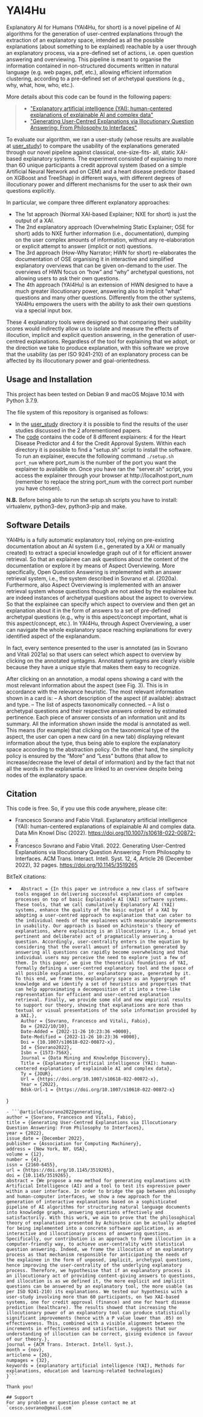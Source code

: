 # YAI4Hu
Explanatory AI for Humans (YAI4Hu, for short) is a novel pipeline of AI algorithms for the generation of user-centred explanations through the extraction of an explanatory space, intended as all the possible explanations (about something to be explained) reachable by a user through an explanatory process, via a pre-defined set of actions, i.e. open question answering and overviewing. This pipeline is meant to organise the information contained in non-structured documents written in natural language (e.g. web pages, pdf, etc.), allowing efficient information clustering, according to a pre-defined set of archetypal questions (e.g., why, what, how, who, etc.).

More details about this code can be found in the following papers:
> - ["Explanatory artificial intelligence (YAI): human-centered explanations of explainable AI and complex data"](https://doi.org/10.1007/s10618-022-00872-x)
> - ["Generating User-Centred Explanations via Illocutionary Question Answering: From Philosophy to Interfaces"](https://doi.org/10.1145/3519265)

To evaluate our algorithm, we ran a user-study (whose results are available at [user_study](user_study)) to compare the usability of the explanations generated through our novel pipeline against classical, one-size-fits- all, static XAI-based explanatory systems. The experiment consisted of explaining to more than 60 unique participants a credit approval system (based on a simple Artificial Neural Network and on CEM) and a heart disease predictor (based on XGBoost and TreeShap) in different ways, with different degrees of illocutionary power and different mechanisms for the user to ask their own questions explicitly.

In particular, we compare three different explanatory approaches:
- The 1st approach (Normal XAI-based Explainer; NXE for short) is just the output of a XAI.
- The 2nd explanatory approach (Overwhelming Static Explainer; OSE for short) adds to NXE further information (i.e., documentation), dumping on the user complex amounts of information, without any re-elaboration or explicit attempt to answer (implicit or not) questions.
- The 3rd approach (How-Why Narrator; HWN for short) re-elaborates the documentation of OSE organising it in interactive and simplified explanatory overviews that can be given on-demand to the user. The overviews of HWN focus on “how” and “why” archetypal questions, not allowing users to ask their own questions.
- The 4th approach (YAI4Hu) is an extension of HWN designed to have a much greater illocutionary power, answering also to implicit “what” questions and many other questions. Differently from the other systems, YAI4Hu empowers the users with the ability to ask their own questions via a special input box. 

These 4 explanatory tools were designed so that comparing their usability scores would indirectly allow us to isolate and measure the effects of illocution, implicit and explicit question answering, in the generation of user-centred explanations.
Regardless of the tool for explaining that we adopt, or the direction we take to produce explanation, with this software we prove that the usability (as per ISO 9241-210) of an explanatory process can be affected by its illocutionary power and goal-orientedness.

## Usage and Installation
This project has been tested on Debian 9 and macOS Mojave 10.14 with Python 3.7.9. 

The file system of this repository is organised as follows:
- In the [user_study](user_study) directory it is possible to find the results of the user studies discussed in the 2 aforementioned papers.
- The [code](code) contains the code of 8 different explainers: 4 for the Heart Disease Predictor and 4 for the Credit Approval System. Within each directory it is possible to find a "setup.sh" script to install the software. To run an explainer, execute the following command ```./setup.sh port_num``` where port_num is the number of the port you want the explainer to available on. Once you have ran the "server.sh" script, you access the explainer through your browser at http://localhost:port_num (remember to replace the string port_num with the correct port number you have chosen).

**N.B.** Before being able to run the setup.sh scripts you have to install: virtualenv, python3-dev, python3-pip and make. 

## Software Details
YAI4Hu is a fully automatic explanatory tool, relying on pre-existing documentation about an AI system (i.e., generated by a XAI or manually created) to extract a special knowledge graph out of it for efficient answer retrieval. So that an explainee can ask questions about the content of the documentation or explore it by means of Aspect Overviewing. More specifically, Open Question Answering is implemented with an answer retrieval system, i.e., the system described in Sovrano et al. (2020a). Furthermore, also Aspect Overviewing is implemented with an answer retrieval system whose questions though are not asked by the explainee but are indeed instances of archetypal questions about the aspect to overview. So that the explainee can specify which aspect to overview and then get an explanation about it in the form of answers to a set of pre-defined archetypal questions (e.g., why is this aspect/concept important, what is this aspect/concept, etc.).
In YAI4Hu, through Aspect Overviewing, a user can navigate the whole explanatory space reaching explanations for every identified aspect of the explanandum.

In fact, every sentence presented to the user is annotated (as in Sovrano and Vitali 2021a) so that users can select which aspect to overview by clicking on the annotated syntagms. Annotated syntagms are clearly visible because they have a unique style that makes them easy to recognize.

After clicking on an annotation, a modal opens showing a card with the most relevant information about the aspect (see Fig. 3). This is in accordance with the relevance heuristic.
The most relevant information shown in a card is:
– A short description of the aspect (if available): abstract and type.
– The list of aspects taxonomically connected.
– A list o archetypal questions and their respective answers ordered by estimated
pertinence. Each piece of answer consists of an information unit and its summary.
All the information shown inside the modal is annotated as well. This means (for example) that clicking on the taxonomical type of the aspect, the user can open a new card (in a new tab) displaying relevant information about the type, thus being able to explore the explanatory space according to the abstraction policy.
On the other hand, the simplicity policy is ensured by the “More” and “Less” buttons (that allow to increase/decrease the level of detail of information) and by the fact that not all the words in the explanantia are linked to an overview despite being nodes of the explanatory space.

## Citation
This code is free. So, if you use this code anywhere, please cite:
- Francesco Sovrano and Fabio Vitali. Explanatory artificial intelligence (YAI): human-centered explanations of explainable AI and complex data. Data Min Knowl Disc (2022). https://doi.org/10.1007/s10618-022-00872-x
- Francesco Sovrano and Fabio Vitali. 2022. Generating User-Centred Explanations via Illocutionary Question Answering: From Philosophy to Interfaces. ACM Trans. Interact. Intell. Syst. 12, 4, Article 26 (December 2022), 32 pages. https://doi.org/10.1145/3519265

BitTeX citations:
- ```@article{sovrano2022yai,
	Abstract = {In this paper we introduce a new class of software tools engaged in delivering successful explanations of complex processes on top of basic Explainable AI (XAI) software systems. These tools, that we call cumulatively Explanatory AI (YAI) systems, enhance the quality of the basic output of a XAI by adopting a user-centred approach to explanation that can cater to the individual needs of the explainees with measurable improvements in usability. Our approach is based on Achinstein's theory of explanations, where explaining is an illocutionary (i.e., broad yet pertinent and deliberate) act of pragmatically answering a question. Accordingly, user-centrality enters in the equation by considering that the overall amount of information generated by answering all questions can rapidly become overwhelming and that individual users may perceive the need to explore just a few of them. In this paper, we give the theoretical foundations of YAI, formally defining a user-centred explanatory tool and the space of all possible explanations, or explanatory space, generated by it. To this end, we frame the explanatory space as an hypergraph of knowledge and we identify a set of heuristics and properties that can help approximating a decomposition of it into a tree-like representation for efficient and user-centred explanation retrieval. Finally, we provide some old and new empirical results to support our theory, showing that explanations are more than textual or visual presentations of the sole information provided by a XAI.},
	Author = {Sovrano, Francesco and Vitali, Fabio},
	Da = {2022/10/10},
	Date-Added = {2022-11-26 10:23:36 +0000},
	Date-Modified = {2022-11-26 10:23:36 +0000},
	Doi = {10.1007/s10618-022-00872-x},
	Id = {Sovrano2022},
	Isbn = {1573-756X},
	Journal = {Data Mining and Knowledge Discovery},
	Title = {Explanatory artificial intelligence (YAI): human-centered explanations of explainable AI and complex data},
	Ty = {JOUR},
	Url = {https://doi.org/10.1007/s10618-022-00872-x},
	Year = {2022},
	Bdsk-Url-1 = {https://doi.org/10.1007/s10618-022-00872-x}
}
```
- ```@article{sovrano2022generating,
author = {Sovrano, Francesco and Vitali, Fabio},
title = {Generating User-Centred Explanations via Illocutionary Question Answering: From Philosophy to Interfaces},
year = {2022},
issue_date = {December 2022},
publisher = {Association for Computing Machinery},
address = {New York, NY, USA},
volume = {12},
number = {4},
issn = {2160-6455},
url = {https://doi.org/10.1145/3519265},
doi = {10.1145/3519265},
abstract = {We propose a new method for generating explanations with Artificial Intelligence (AI) and a tool to test its expressive power within a user interface. In order to bridge the gap between philosophy and human-computer interfaces, we show a new approach for the generation of interactive explanations based on a sophisticated pipeline of AI algorithms for structuring natural language documents into knowledge graphs, answering questions effectively and satisfactorily. With this work, we aim to prove that the philosophical theory of explanations presented by Achinstein can be actually adapted for being implemented into a concrete software application, as an interactive and illocutionary process of answering questions. Specifically, our contribution is an approach to frame illocution in a computer-friendly way, to achieve user-centrality with statistical question answering. Indeed, we frame the illocution of an explanatory process as that mechanism responsible for anticipating the needs of the explainee in the form of unposed, implicit, archetypal questions, hence improving the user-centrality of the underlying explanatory process. Therefore, we hypothesise that if an explanatory process is an illocutionary act of providing content-giving answers to questions, and illocution is as we defined it, the more explicit and implicit questions can be answered by an explanatory tool, the more usable (as per ISO 9241-210) its explanations. We tested our hypothesis with a user-study involving more than 60 participants, on two XAI-based systems, one for credit approval (finance) and one for heart disease prediction (healthcare). The results showed that increasing the illocutionary power of an explanatory tool can produce statistically significant improvements (hence with a P value lower than .05) on effectiveness. This, combined with a visible alignment between the increments in effectiveness and satisfaction, suggests that our understanding of illocution can be correct, giving evidence in favour of our theory.},
journal = {ACM Trans. Interact. Intell. Syst.},
month = {nov},
articleno = {26},
numpages = {32},
keywords = {explanatory artificial intelligence (YAI), Methods for explanations, education and learning-related technologies}
}```

Thank you!

## Support
For any problem or question please contact me at `cesco.sovrano@gmail.com`
